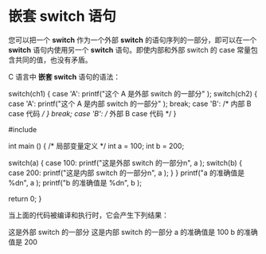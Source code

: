 # 嵌套 switch 语句

您可以把一个 **switch** 作为一个外部 **switch** 的语句序列的一部分，即可以在一个 **switch** 语句内使用另一个 **switch** 语句。即使内部和外部 switch 的 case 常量包含共同的值，也没有矛盾。

C 语言中 **嵌套 switch** 语句的语法：

switch(ch1) {
   case 'A':
      printf("这个 A 是外部 switch 的一部分" );
      switch(ch2) {
         case 'A':
            printf("这个 A 是内部 switch 的一部分" );
            break;
         case 'B': /* 内部 B case 代码 */
      }
      break;
   case 'B': /* 外部 B case 代码 */
}

#include

int main ()
{
   /* 局部变量定义 */
   int a = 100;
   int b = 200;

   switch(a) {
      case 100:
         printf("这是外部 switch 的一部分n", a );
         switch(b) {
            case 200:
               printf("这是内部 switch 的一部分n", a );
         }
   }
   printf("a 的准确值是 %dn", a );
   printf("b 的准确值是 %dn", b );

   return 0;
}

当上面的代码被编译和执行时，它会产生下列结果：

这是外部 switch 的一部分
这是内部 switch 的一部分
a 的准确值是 100
b 的准确值是 200
